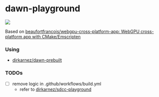 dawn-playground
===============
![](https://github.com/dirkarnez/dawn-playground/actions/workflows/build.yml/badge.svg)

Based on [beaufortfrancois/webgpu-cross-platform-app: WebGPU cross-platform app with CMake/Emscripten](https://github.com/beaufortfrancois/webgpu-cross-platform-app)

### Using
- [dirkarnez/dawn-prebuilt](https://github.com/dirkarnez/dawn-prebuilt)

### TODOs
- [ ] remove logic in .github/workflows/build.yml
  - refer to [dirkarnez/sdcc-playground](https://github.com/dirkarnez/sdcc-playground)
